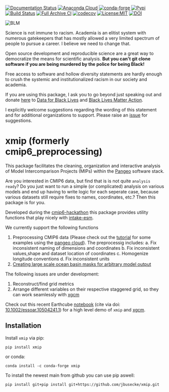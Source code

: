 [![Documentation Status](https://readthedocs.org/projects/cmip6-preprocessing/badge/?version=latest)](https://cmip6-preprocessing.readthedocs.io/en/latest/?badge=latest)
[![Anaconda Cloud](https://anaconda.org/conda-forge/xmip/badges/version.svg)](https://anaconda.org/conda-forge/xmip)
[![conda-forge](https://img.shields.io/conda/dn/conda-forge/xmip?label=conda-forge)](https://anaconda.org/conda-forge/xmip)
[![Pypi](https://img.shields.io/pypi/v/xmip.svg)](https://pypi.org/project/xmip)
[![Build Status](https://img.shields.io/github/workflow/status/jbusecke/xmip/CI?logo=github)](https://github.com/jbusecke/xmip/actions)
[![Full Archive CI](https://github.com/jbusecke/xmip/workflows/Full%20Archive%20CI/badge.svg)](https://github.com/jbusecke/xmip/actions/workflows/full_archive_ci.yaml)
[![codecov](https://codecov.io/gh/jbusecke/xmip/branch/main/graph/badge.svg)](https://codecov.io/gh/jbusecke/xmip)
[![License:MIT](https://img.shields.io/badge/License-MIT-lightgray.svg?style=flt-square)](https://opensource.org/licenses/MIT)
[![DOI](https://zenodo.org/badge/215606850.svg)](https://zenodo.org/badge/latestdoi/215606850)

![BLM](BLM.png)

Science is not immune to racism. Academia is an elitist system with numerous gatekeepers that has mostly allowed a very limited spectrum of people to pursue a career. I believe we need to change that.

Open source development and reproducible science are a great way to democratize the means for scientific analysis. **But you can't git clone software if you are being murdered by the police for being Black!**

Free access to software and hollow diversity statements are hardly enough to crush the systemic and institutionalized racism in our society and academia.

If you are using this package, I ask you to go beyond just speaking out and donate [here](https://secure.actblue.com/donate/cmip6_preprocessing) to [Data for Black Lives](http://d4bl.org/) and [Black Lives Matter Action](https://blacklivesmatter.com/global-actions/).

I explicitly welcome suggestions regarding the wording of this statement and for additional organizations to support. Please raise an [issue](https://github.com/jbusecke/xmip/issues) for suggestions.



# xmip (formerly cmip6_preprocessing)

This package facilitates the cleaning, organization and interactive analysis of Model Intercomparison Projects (MIPs) within the [Pangeo](https://pangeo.io) software stack.

Are you interested in CMIP6 data, but find that is is not quite `analysis ready`? Do you just want to run a simple (or complicated) analysis on various models and end up having to write logic for each seperate case, because various datasets still require fixes to names, coordinates, etc.? Then this package is for you.

Developed during the [cmip6-hackathon](https://cmip6hack.github.io/#/) this package provides utility functions that play nicely with [intake-esm](https://github.com/NCAR/intake-esm).

We currently support the following functions

1. Preprocessing CMIP6 data (Please check out the [tutorial](docs/tutorial.ipynb) for some examples using the [pangeo cloud](ocean.pangeo.io)). The preprocessig includes:
    a. Fix inconsistent naming of dimensions and coordinates
    b. Fix inconsistent values,shape and dataset location of coordinates
    c. Homogenize longitude conventions
    d. Fix inconsistent units
2. [Creating large scale ocean basin masks for arbitrary model output](docs/regionmask.ipynb)

The following issues are under development:
1. Reconstruct/find grid metrics
2. Arrange different variables on their respective staggered grid, so they can work seamlessly with [xgcm](https://xgcm.readthedocs.io/en/latest/)

Check out this recent Earthcube [notebook](https://github.com/earthcube2020/ec20_busecke_etal) (cite via doi: [10.1002/essoar.10504241.1](https://www.essoar.org/doi/10.1002/essoar.10504241.1)) for a high level demo of `xmip` and [xgcm](https://github.com/xgcm/xgcm).


## Installation

Install `xmip` via pip:

`pip install xmip`

or conda:

`conda install -c conda-forge xmip`

To install the newest main from github you can use pip aswell:

`pip install git+pip install git+https://github.com/jbusecke/xmip.git`
